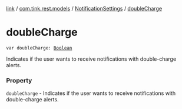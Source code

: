 [link](../../index.md) / [com.tink.rest.models](../index.md) / [NotificationSettings](index.md) / [doubleCharge](./double-charge.md)

# doubleCharge

`var doubleCharge: `[`Boolean`](https://kotlinlang.org/api/latest/jvm/stdlib/kotlin/-boolean/index.html)

Indicates if the user wants to receive notifications with double-charge alerts.

### Property

`doubleCharge` - Indicates if the user wants to receive notifications with double-charge alerts.